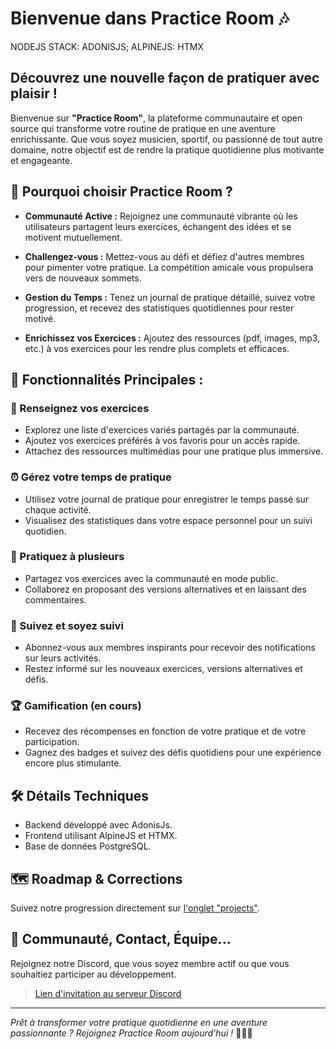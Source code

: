 # Bienvenue dans **Practice Room** 🎶

NODEJS STACK: ADONISJS; ALPINEJS: HTMX

## Découvrez une nouvelle façon de pratiquer avec plaisir !

Bienvenue sur **"Practice Room"**, la plateforme communautaire et open source qui transforme votre routine de pratique en une aventure enrichissante. Que vous soyez musicien, sportif, ou passionné de tout autre domaine, notre objectif est de rendre la pratique quotidienne plus motivante et engageante.

## 🚀 Pourquoi choisir Practice Room ?

- **Communauté Active :** Rejoignez une communauté vibrante où les utilisateurs partagent leurs exercices, échangent des idées et se motivent mutuellement.

- **Challengez-vous :** Mettez-vous au défi et défiez d'autres membres pour pimenter votre pratique. La compétition amicale vous propulsera vers de nouveaux sommets.

- **Gestion du Temps :** Tenez un journal de pratique détaillé, suivez votre progression, et recevez des statistiques quotidiennes pour rester motivé.

- **Enrichissez vos Exercices :** Ajoutez des ressources (pdf, images, mp3, etc.) à vos exercices pour les rendre plus complets et efficaces.

## 🌟 Fonctionnalités Principales :

### 🎵 Renseignez vos exercices

- Explorez une liste d'exercices variés partagés par la communauté.
- Ajoutez vos exercices préférés à vos favoris pour un accès rapide.
- Attachez des ressources multimédias pour une pratique plus immersive.

### ⏰ Gérez votre temps de pratique

- Utilisez votre journal de pratique pour enregistrer le temps passé sur chaque activité.
- Visualisez des statistiques dans votre espace personnel pour un suivi quotidien.

### 🤝 Pratiquez à plusieurs

- Partagez vos exercices avec la communauté en mode public.
- Collaborez en proposant des versions alternatives et en laissant des commentaires.

### 🔔 Suivez et soyez suivi

- Abonnez-vous aux membres inspirants pour recevoir des notifications sur leurs activités.
- Restez informé sur les nouveaux exercices, versions alternatives et défis.

### 🏆 Gamification (en cours)

- Recevez des récompenses en fonction de votre pratique et de votre participation.
- Gagnez des badges et suivez des défis quotidiens pour une expérience encore plus stimulante.

## 🛠️ Détails Techniques

- Backend développé avec AdonisJs.
- Frontend utilisant AlpineJS et HTMX.
- Base de données PostgreSQL.

## 🗺️ Roadmap & Corrections

Suivez notre progression directement sur [l'onglet "projects"](https://github.com/users/syl-p/projects/13/views/1).

## 👋 Communauté, Contact, Équipe...

Rejoignez notre Discord, que vous soyez membre actif ou que vous souhaitiez participer au développement.

> [Lien d'invitation au serveur Discord](https://discord.gg/8vCbhQUK7M)

---

_Prêt à transformer votre pratique quotidienne en une aventure passionnante ? Rejoignez Practice Room aujourd'hui !_ 🎸🏋️‍♂️
